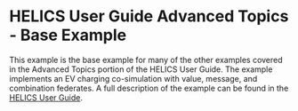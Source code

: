 # HELICS User Guide Advanced Topics - Base Example

This example is the base example for many of the other examples covered in the Advanced Topics portion of the HELICS User Guide. The example implements an EV charging co-simulation with value, message, and combination federates. A full description of the example can be found in the [HELICS User Guide](https://docs.helics.org/en/latest/user-guide/examples/advanced_examples/advanced_default.html).